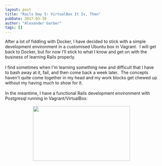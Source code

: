 ```yaml
---
layout: post
title: "Rails Day 5: VirtualBox It Is, Then"
pubDate: 2017-03-30
author: "Alexander Garber"
tags: []
---
```


<div dir="ltr" style="text-align: left;" trbidi="on">After a lot of fiddling with Docker, I have decided to stick with a simple development environment in a customised Ubuntu box in Vagrant.  I will get back to Docker, but for now I'll
          stick to what I know and get on with the business of learning Rails properly.<br><br>I find sometimes when I'm learning something new and difficult that I have to bash away at it, fail, and then come back a week later.  The
          concepts haven't quite come together in my head and my work blocks get chewed up without my having much to show for it.<br><br>In the meantime, I have a functional Rails development environment with Postgresql running in
          Vagrant/VirtualBox:<br><br>
          <div class="separator" style="clear: both; text-align: center;"><a href="https://1.bp.blogspot.com/-Rlr_ediXotE/WNxpTxy3lrI/AAAAAAAAQbM/GEYEY_yxZWsSVPixRTCyC-2bbklBbQQrwCPcB/s1600/Screenshot%2Bfrom%2B2017-03-30%2B13-10-08.png" imageanchor="1" style="margin-left: 1em; margin-right: 1em;"><img border="0" height="180" src="https://1.bp.blogspot.com/-Rlr_ediXotE/WNxpTxy3lrI/AAAAAAAAQbM/GEYEY_yxZWsSVPixRTCyC-2bbklBbQQrwCPcB/s320/Screenshot%2Bfrom%2B2017-03-30%2B13-10-08.png" width="320"></a></div>
<br>
        </div>
